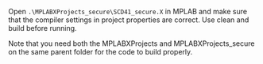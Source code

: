 Open `.\MPLABXProjects_secure\SCD41_secure.X` in MPLAB and make sure that the 
compiler settings in project properties are correct. Use clean and build before running.

Note that you need both the MPLABXProjects and MPLABXProjects_secure on the same parent folder for the code to build properly.
